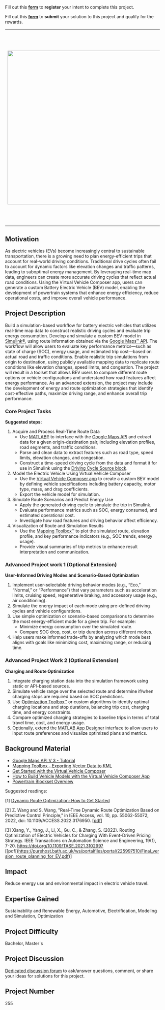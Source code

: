 Fill out this <strong>[form](https://www.mathworks.com/academia/student-challenge/mathworks-excellence-in-innovation-signup.html?tfa_1=Intelligent%20Trip%20Planning%20for%20Battery%20Electric%20Vehicles%20Using%20Real-Time%20Map%20Data&tfa_2=255)</strong> to <strong>register</strong> your intent to complete this project.

Fill out this <strong>[form](https://www.mathworks.com/academia/student-challenge/mathworks-excellence-in-innovation-submission-form.html?tfa_1=Intelligent%20Trip%20Planning%20for%20Battery%20Electric%20Vehicles%20Using%20Real-Time%20Map%20Data&tfa_2=255)</strong> to <strong>submit</strong> your solution to this project and qualify for the rewards.

<table>
<td><img src="https://gist.githubusercontent.com/robertogl/e0115dc303472a9cfd52bbbc8edb7665/raw/BEVtrip.png"  width=500 /></td>
<td><p><h1>Intelligent Trip Planning for Battery Electric Vehicles Using Real-Time Map Data</h1></p>
<p>Simulate electric vehicle trips using real-time map data to evaluate energy-efficient routes and strategies.</p>
</table>

## Motivation

As electric vehicles (EVs) become increasingly central to sustainable transportation, there is a growing need to plan energy-efficient trips that account for real-world driving conditions. Traditional drive cycles often fail to account for dynamic factors like elevation changes and traffic patterns, leading to suboptimal energy management. By leveraging real-time map data, engineers can create more accurate driving cycles that reflect actual road conditions. Using the Virtual Vehicle Composer app, users can generate a custom Battery Electric Vehicle (BEV) model, enabling the development of powertrain systems that enhance energy efficiency, reduce operational costs, and improve overall vehicle performance.

## Project Description

Build a simulation-based workflow for battery electric vehicles that utilizes real-time map data to construct realistic driving cycles and evaluate trip energy consumption. Develop and simulate a custom BEV model in [Simulink®](https://www.mathworks.com/products/simulink.html), using route information obtained via the [Google Maps™ API](https://developers.google.com/maps). The workflow will allow users to evaluate key performance metrics—such as state of charge (SOC), energy usage, and estimated trip cost—based on actual road and traffic conditions.
Enable realistic trip simulations from origin to destination, using publicly available mapping data to replicate route conditions like elevation changes, speed limits, and congestion. The project will result in a toolset that allows BEV users to compare different route options or vehicle configurations and understand how road features affect energy performance.
As an advanced extension, the project may include the development of energy and route optimization strategies that identify cost-effective paths, maximize driving range, and enhance overall trip performance.

### Core Project Tasks 
**Suggested steps:**
1.	Acquire and Process Real-Time Route Data
    -	Use [MATLAB®](https://www.mathworks.com/products/matlab.html) to interface with the [Google Maps API](https://developers.google.com/maps) and extract data for a given origin-destination pair, including elevation profiles, road segments, and traffic conditions. 
    -	Parse and clean data to extract features such as road type, speed limits, elevation changes, and congestion.
    -	Construct a time-speed driving cycle from the data and format it for use in Simulink using the [Driving Cycle Source block](https://www.mathworks.com/help/vdynblks/ref/drivecyclesource.html).
2. Model the Electric Vehicle Using Virtual Vehicle Composer  
    - Use the [Virtual Vehicle Composer app](https://www.mathworks.com/help/vdynblks/ref/virtualvehiclecomposer-app.html) to create a custom BEV model by defining vehicle specifications including battery capacity, motor type, mass, and drag coefficients.  
    - Export the vehicle model for simulation.  
4.	Simulate Route Scenarios and Predict Energy Use
    -	Apply the generated driving cycle to simulate the trip in Simulink.
    -	Evaluate performance metrics such as SOC, energy consumed, and estimated operational cost.
    -	Investigate how road features and driving behavior affect efficiency.
5.	Visualization of Route and Simulation Results
    -	Use the [Mapping Toolbox™](https://www.mathworks.com/products/mapping.html) to plot the simulated route, elevation profile, and key performance indicators (e.g., SOC trends, energy usage). 
    -	Provide visual summaries of trip metrics to enhance result interpretation and communication.

### Advanced Project work 1 (Optional Extension) 
**User-Informed Driving Modes and Scenario-Based Optimization**
1.	Implement user-selectable driving behavior modes (e.g., “Eco,” “Normal,” or “Performance”) that vary parameters such as acceleration limits, cruising speed, regenerative braking, and accessory usage (e.g., air conditioning).
2.	Simulate the energy impact of each mode using pre-defined driving cycles and vehicle configurations.
3.	Use simple optimization or scenario-based comparisons to determine the most energy-efficient mode for a given trip. For example:
    -	Minimize energy consumption over the simulated route.
    -	Compare SOC drop, cost, or trip duration across different modes.
4.	Help users make informed trade-offs by analyzing which mode best aligns with goals like minimizing cost, maximizing range, or reducing time.

### Advanced Project Work 2 (Optional Extension)
**Charging and Route Optimization**
1.	Integrate charging station data into the simulation framework using static or API-based sources.
2.	Simulate vehicle range over the selected route and determine if/when charging stops are required based on SOC predictions.
3.	Use [Optimization Toolbox™](https://www.mathworks.com/products/optimization.html) or custom algorithms to identify optimal charging locations and stop durations, balancing trip cost, charging time, and energy constraints.
4.	Compare optimized charging strategies to baseline trips in terms of total travel time, cost, and energy usage.
5.	Optionally, extend the [MATLAB App Designer](https://www.mathworks.com/products/matlab/app-designer.html) interface to allow users to input route preferences and visualize optimized plans and metrics.

## Background Material

-	[Google Maps API V 3 - Tutorial](https://www.w3resource.com/API/google-maps/index.php)
-	[Mapping Toolbox - Exporting Vector Data to KML](https://www.mathworks.com/help/map/exporting-vector-data-to-kml.html)
-	[Get Started with the Virtual Vehicle Composer](https://www.mathworks.com/help/vdynblks/ug/get-started-with-the-virtual-vehicle-composer.html)
-	[How to Build Vehicle Models with the Virtual Vehicle Composer App](https://www.youtube.com/watch?v=qKxB6k9VZ78)
-	[Powertrain Blockset Overview](https://www.mathworks.com/products/powertrain.html)

Suggested readings:

[1]	[Dynamic Route Optimization: How to Get Started](https://nextbillion.ai/blog/dynamic-route-optimization)

[2]	Z. Wang and S. Wang, "Real-Time Dynamic Route Optimization Based on Predictive Control Principle," in IEEE Access, vol. 10, pp. 55062-55072, 2022, doi: 10.1109/ACCESS.2022.3176950. [[pdf](https://ieeexplore.ieee.org/stamp/stamp.jsp?arnumber=9779771)]

[3]	Xiang, Y., Yang, J., Li, X., Gu, C., & Zhang, S. (2022). Routing Optimization of Electric Vehicles for Charging With Event-Driven Pricing Strategy. IEEE Transactions on Automation Science and Engineering, 19(1), 7-20. https://doi.org/10.1109/TASE.2021.3102997 [[pdf[(https://purehost.bath.ac.uk/ws/portalfiles/portal/225997510/Final_version_route_planning_for_EV.pdf)]


## Impact

Reduce energy use and environmental impact in electric vehicle travel.

## Expertise Gained 

Sustainability and Renewable Energy, Automotive, Electrification, Modeling and Simulation, Optimization

## Project Difficulty

Bachelor, Master's

## Project Discussion

[Dedicated discussion forum](https://github.com/mathworks/MATLAB-Simulink-Challenge-Project-Hub/discussions/128) to ask/answer questions, comment, or share your ideas for solutions for this project.

## Project Number

255
